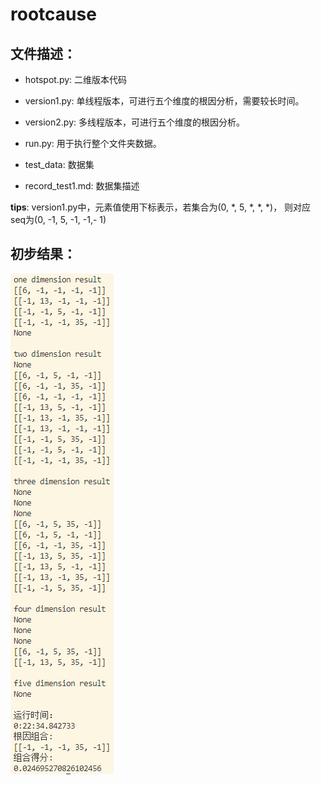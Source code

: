 # rootcause

## 文件描述：

- hotspot.py: 二维版本代码

- version1.py: 单线程版本，可进行五个维度的根因分析，需要较长时间。

- version2.py: 多线程版本，可进行五个维度的根因分析。

- run.py: 用于执行整个文件夹数据。

- test_data: 数据集

- record_test1.md: 数据集描述

**tips**: version1.py中，元素值使用下标表示，若集合为(0, *, 5, *, *, *)， 则对应seq为(0, -1, 5, -1, -1,- 1)

## 初步结果：

<img src='./result.PNG'>